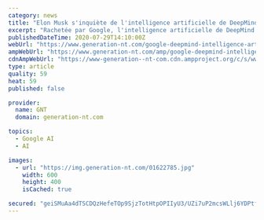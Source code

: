 ```yaml
---
category: news
title: "Elon Musk s'inquiète de l'intelligence artificielle de DeepMind"
excerpt: "Rachetée par Google, l'intelligence artificielle de DeepMind s'est illustrée ces dernières années en battant les meilleurs humains à différents jeux de stratégie : les échecs bien sûr, mais aussi le j"
publishedDateTime: 2020-07-29T14:10:00Z
webUrl: "https://www.generation-nt.com/google-deepmind-intelligence-artificielle-elon-musk-danger-actualite-1978651.html"
ampWebUrl: "https://www.generation-nt.com/amp/google-deepmind-intelligence-artificielle-elon-musk-danger-actualite-1978651.html"
cdnAmpWebUrl: "https://www-generation--nt-com.cdn.ampproject.org/c/s/www.generation-nt.com/amp/google-deepmind-intelligence-artificielle-elon-musk-danger-actualite-1978651.html"
type: article
quality: 59
heat: 59
published: false

provider:
  name: GNT
  domain: generation-nt.com

topics:
  - Google AI
  - AI

images:
  - url: "https://img.generation-nt.com/01622785.jpg"
    width: 600
    height: 400
    isCached: true

secured: "geiSMuAa4dTSCDQzHefeTOp9SjzTotHtpOPIIyU3/UZi7uP2mcsWLlj6YDPtfmH7+NrkifH2B5Pvql2PkFVcALWScJV0VlmT0J2SjO4ExAhJVsVbPU0YlMKCVb3TYufoF6ghXVjORw+OSxWmATAOfDIuYZyHOD7MldLdOOdHHMYD6lNJS5a32LexHPDlNrMhppp9XixVqvVRgYK3SrjHLG4U8GecwoyEtREn6THpK+xg7PT6iryzsGpqCzsbxytAOblINtSYx7hHB9SLvUxzqz/OSFKBl0NhwMt3Pep11C6Ti3vZz+NGVYgcQi14k17k/xVu/eyrcqWG8/R4Owmgqg==;K19WwX/icZVkgBpDZ2w5IA=="
---
```


